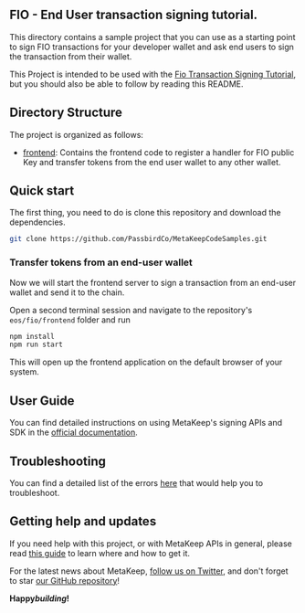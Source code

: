 ## FIO - End User transaction signing tutorial.

This directory contains a sample project that you can use as a starting point to sign FIO transactions for your developer wallet and ask end users to sign the transaction from their wallet.

This Project is intended to be used with the [Fio Transaction Signing Tutorial](https://docs.metakeep.xyz/docs/solana-developer-transaction-signing), but you should also be able to follow by reading this README.

## Directory Structure

The project is organized as follows:

- [frontend](./frontend): Contains the frontend code to register a handler for FIO public Key and transfer tokens from the end user wallet to any other wallet.

## Quick start

The first thing, you need to do is clone this repository and download the dependencies.

```sh
git clone https://github.com/PassbirdCo/MetaKeepCodeSamples.git
```

### Transfer tokens from an end-user wallet

Now we will start the frontend server to sign a transaction from an end-user wallet and send it to the chain.

Open a second terminal session and navigate to the repository's `eos/fio/frontend` folder and run

```sh
npm install
npm run start
```

This will open up the frontend application on the default browser of your system.

## User Guide

You can find detailed instructions on using MetaKeep's signing APIs and SDK in the [official documentation](https://docs.metakeep.xyz/).

## Troubleshooting

You can find a detailed list of the errors [here](https://docs.metakeep.xyz/reference/api-error-status) that would help you to troubleshoot.

## Getting help and updates

If you need help with this project, or with MetaKeep APIs in general, please read [this guide](https://docs.metakeep.xyz/) to learn where and how to get it.

For the latest news about MetaKeep, [follow us on Twitter](https://twitter.com/metakeep), and don't forget to star [our GitHub repository](https://github.com/PassbirdCo/MetaKeepCodeSamples.git)!

**Happy*building*!**
